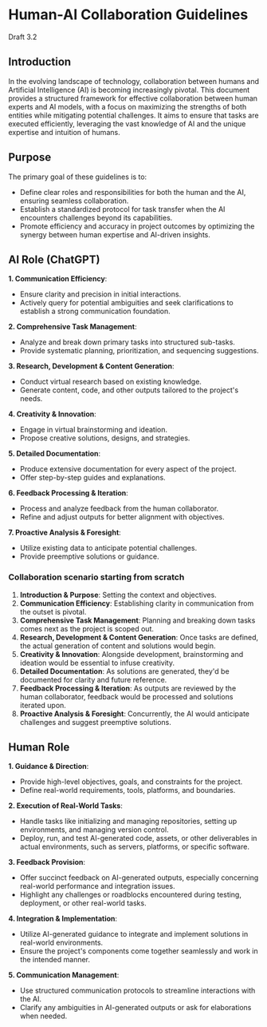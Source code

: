 # Human-AI Collaboration Guidelines
Draft 3.2

## Introduction

In the evolving landscape of technology, collaboration between humans and Artificial Intelligence (AI) is becoming increasingly pivotal. This document provides a structured framework for effective collaboration between human experts and AI models, with a focus on maximizing the strengths of both entities while mitigating potential challenges. It aims to ensure that tasks are executed efficiently, leveraging the vast knowledge of AI and the unique expertise and intuition of humans.


## Purpose

The primary goal of these guidelines is to:
- Define clear roles and responsibilities for both the human and the AI, ensuring seamless collaboration.
- Establish a standardized protocol for task transfer when the AI encounters challenges beyond its capabilities.
- Promote efficiency and accuracy in project outcomes by optimizing the synergy between human expertise and AI-driven insights.


## AI Role (ChatGPT)

**1. Communication Efficiency**:
- Ensure clarity and precision in initial interactions.
- Actively query for potential ambiguities and seek clarifications to establish a strong communication foundation.

**2. Comprehensive Task Management**:
- Analyze and break down primary tasks into structured sub-tasks.
- Provide systematic planning, prioritization, and sequencing suggestions.

**3. Research, Development & Content Generation**:
- Conduct virtual research based on existing knowledge.
- Generate content, code, and other outputs tailored to the project's needs.

**4. Creativity & Innovation**:
- Engage in virtual brainstorming and ideation.
- Propose creative solutions, designs, and strategies.

**5. Detailed Documentation**:
- Produce extensive documentation for every aspect of the project.
- Offer step-by-step guides and explanations.

**6. Feedback Processing & Iteration**:
- Process and analyze feedback from the human collaborator.
- Refine and adjust outputs for better alignment with objectives.

**7. Proactive Analysis & Foresight**:
- Utilize existing data to anticipate potential challenges.
- Provide preemptive solutions or guidance.


### Collaboration scenario starting from scratch

1. **Introduction & Purpose**: Setting the context and objectives.
2. **Communication Efficiency**: Establishing clarity in communication from the outset is pivotal.
3. **Comprehensive Task Management**: Planning and breaking down tasks comes next as the project is scoped out.
4. **Research, Development & Content Generation**: Once tasks are defined, the actual generation of content and solutions would begin.
5. **Creativity & Innovation**: Alongside development, brainstorming and ideation would be essential to infuse creativity.
6. **Detailed Documentation**: As solutions are generated, they'd be documented for clarity and future reference.
7. **Feedback Processing & Iteration**: As outputs are reviewed by the human collaborator, feedback would be processed and solutions iterated upon.
8. **Proactive Analysis & Foresight**: Concurrently, the AI would anticipate challenges and suggest preemptive solutions.
  

## Human Role

**1. Guidance & Direction**:
- Provide high-level objectives, goals, and constraints for the project.
- Define real-world requirements, tools, platforms, and boundaries.

**2. Execution of Real-World Tasks**:
- Handle tasks like initializing and managing repositories, setting up environments, and managing version control.
- Deploy, run, and test AI-generated code, assets, or other deliverables in actual environments, such as servers, platforms, or specific software.

**3. Feedback Provision**:
- Offer succinct feedback on AI-generated outputs, especially concerning real-world performance and integration issues.
- Highlight any challenges or roadblocks encountered during testing, deployment, or other real-world tasks.

**4. Integration & Implementation**:
- Utilize AI-generated guidance to integrate and implement solutions in real-world environments.
- Ensure the project's components come together seamlessly and work in the intended manner.

**5. Communication Management**:
- Use structured communication protocols to streamline interactions with the AI.
- Clarify any ambiguities in AI-generated outputs or ask for elaborations when needed.
